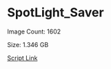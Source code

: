 # SpotLight_Saver

Image Count: 1602

Size: 1.346 GB

[Script Link](https://github.com/liuyal/Archive/blob/master/Python/Utilities/Miscellaneous/spotlight_saver.py)